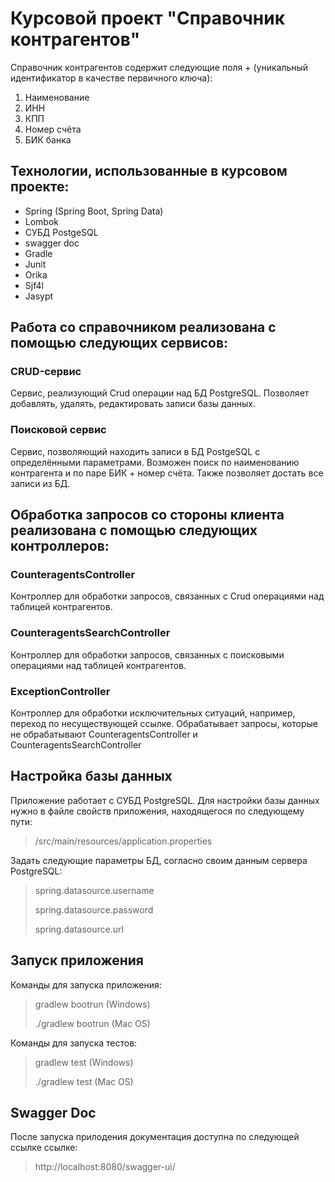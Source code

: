 # Курсовой проект "Справочник контрагентов"
Справочник контрагентов содержит следующие поля + (уникальный идентификатор в качестве первичного ключа):
1. Наименование
2. ИНН
3. КПП
4. Номер счёта
5. БИК банка

## Технологии, использованные в курсовом проекте:
- Spring (Spring Boot, Spring Data)
- Lombok
- СУБД PostgeSQL
- swagger doc
- Gradle
- Junit
- Orika
- Sjf4l
- Jasypt

## Работа со справочником реализована с помощью следующих сервисов:
### CRUD-сервис
Сервис, реализующий Crud операции над БД PostgreSQL. Позволяет добавлять, удалять, редактировать записи базы данных.

### Поисковой сервис
Сервис, позволяющий находить записи в БД PostgeSQL с определёнными параметрами. Возможен поиск по наименованию контрагента и по паре БИК + номер счёта. Также позволяет достать все записи из БД.

## Обработка запросов со стороны клиента реализована с помощью следующих контроллеров:
### CounteragentsController
Контроллер для обработки запросов, связанных с Crud операциями над таблицей контрагентов.

### CounteragentsSearchController
Контроллер для обработки запросов, связанных с поисковыми операциями над таблицей контрагентов.

### ExceptionController
Контроллер для обработки исключительных ситуаций, например, переход по несуществующей ссылке. Обрабатывает запросы, которые не обрабатывают CounteragentsController и CounteragentsSearchController

## Настройка базы данных
Приложение работает с СУБД PostgreSQL. Для настройки базы данных нужно в файле свойств приложения, находящегося по следующему пути:
> /src/main/resources/application.properties 

Задать следующие параметры БД, согласно своим данным сервера PostgreSQL:
> spring.datasource.username
> 
> spring.datasource.password
>
> spring.datasource.url

## Запуск приложения
Команды для запуска приложения:
> gradlew bootrun (Windows)
>
>./gradlew bootrun (Mac OS)

Команды для запуска тестов:
> gradlew test (Windows)
>
>./gradlew test (Mac OS)

## Swagger Doc
После запуска прилодения документация доступна по следующей ссылке ссылке: 
>http://localhost:8080/swagger-ui/
